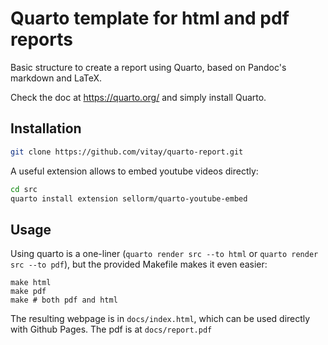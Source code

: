 # Quarto template for html and pdf reports

Basic structure to create a report using Quarto, based on Pandoc's markdown and LaTeX. 

Check the doc at <https://quarto.org/> and simply install Quarto.

## Installation

```bash
git clone https://github.com/vitay/quarto-report.git
```

A useful extension allows to embed youtube videos directly:

```bash
cd src
quarto install extension sellorm/quarto-youtube-embed
```

## Usage

Using quarto is a one-liner (`quarto render src --to html` or `quarto render src --to pdf`), but the provided Makefile makes it even easier:

```
make html
make pdf
make # both pdf and html
```

The resulting webpage is in `docs/index.html`, which can be used directly with Github Pages. The pdf is at `docs/report.pdf`
